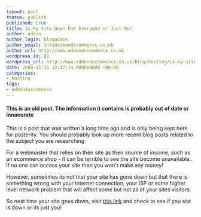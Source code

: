 ```yaml
---
layout: post
status: publish
published: true
title: Is My Site Down For Everyone or Just Me?
author: admin
author_login: blogadmin
author_email: info@edmondscommerce.co.uk
author_url: http://www.edmondscommerce.co.uk
wordpress_id: 81
wordpress_url: http://www.edmondscommerce.co.uk/blog/hosting/is-my-site-down-for-everyone-or-just-me/
date: 2008-11-21 12:17:14.000000000 +00:00
categories:
- hosting
tags:
- edmondscommerce
---
```

<div class="oldpost"><h4>This is an old post. The information it contains is probably out of date or innacurate</h4>
<p>
This is a post that was written a long time ago and is only being kept here for posterity.
You should probably look up more recent blog posts related to the subject you are researching
</p>
</div>
For a webmaster that relies on their site as their source of income, such as an ecommerce shop - it can be terrible to see the site become unavailable.. if no one can access your site then you won't make any money!

However, sometimes its not that your site has gone down but that there is something wrong with your internet connection, your ISP or some higher level network problem that will affect some but not all of your sites visitors.

So next time your site goes down, visit <a href="http://downforeveryoneorjustme.com/" rel="nofollow">this link</a> and check to see if you site is down or its just you!
